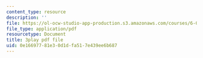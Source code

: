 ```yaml
---
content_type: resource
description: ''
file: https://ol-ocw-studio-app-production.s3.amazonaws.com/courses/6-042j-mathematics-for-computer-science-spring-2015/0e16697781e30d1dfa517e439ee6b687_mqoDXWrSais.pdf
file_type: application/pdf
resourcetype: Document
title: 3play pdf file
uid: 0e166977-81e3-0d1d-fa51-7e439ee6b687
---
```


